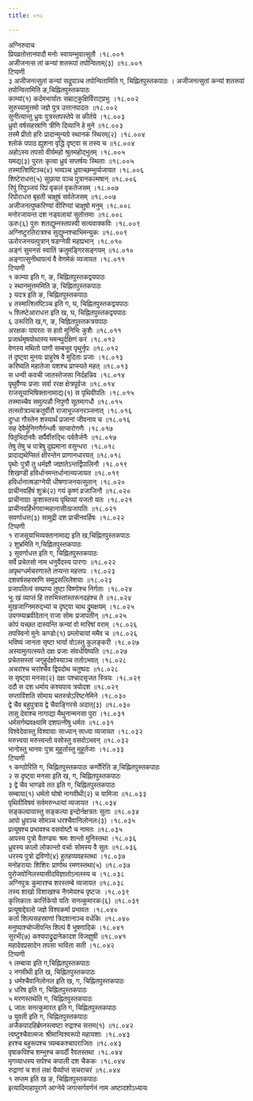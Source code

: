 ```yaml
---
title: ०१८

---
```

अग्निरुवाच  
प्रियव्रतोत्तानपादौ मनोः स्वायम्भुवात्सुतौ ।१८.००१  
अजीजनत्स तां कन्यां शतरूपां तपोन्विताम्(३) ॥१८.००१  
टिप्पणी  
३ अजीजनत्सुतां कन्यां सद्रूपाञ्च तपोन्वितामिति ग, चिह्नितपुस्तकपाठः । अजीजनत्सुतां कन्यां शतरूपां तपोन्वितामिति ङ,चिह्नितपुस्तकपाठः  
काम्यां(१) कर्दमभार्यातः सम्राट्कुक्षिर्विराट्प्रभुः ।१८.००२  
सुरुच्यामुत्तमो जज्ञे पुत्र उत्तानपादतः ॥१८.००२  
सुनीत्यान्तु ध्रुवः पुत्रस्तपस्तेपे स कीर्तये ।१८.००३  
ध्रुवो वर्षसहस्राणि त्रीणि दिव्यानि हे मुने ॥१८.००३  
तस्मै प्रीतो हरिः प्रादान्मुन्यग्रे स्थानकं स्थिरम्(२) ।१८.००४  
श्लोकं पपाठ ह्युशना वृद्धिं दृष्ट्वा स तस्य च ॥१८.००४  
अहोऽस्य तपसो वीर्यमहो श्रुतमहोद्भुतम् ।१८.००५  
यमद्य(३) पुरतः कृत्वा ध्रुवं सप्तर्षयः स्थिताः ॥१८.००५  
तस्मात्शिष्टिञ्च(४) भव्यञ्च ध्रुवाच्छम्भुर्व्यजायत ।१८.००६  
शिष्टेराधत्त(५) सुछाया पञ्च पुत्रानकल्मषान् ॥१८.००६  
रिपुं रिपुञ्जयं रिप्रं वृकलं वृकतेजसम् ।१८.००७  
रिपोराधत्त बृहती चाक्षुषं सर्वतेजसम् ॥१८.००७  
अजीजनत्पुष्करिण्यां वीरिण्यां चाक्षुषो मनुम् ।१८.००८  
मनोरजायन्त दश नड्वलायां सुतोत्तमाः ॥१८.००८  
ऊरुः(६) पुरुः शतद्युम्नस्तपस्वी सत्यवाक्कविः ।१८.००९  
अग्निष्टुरतिरात्रश्च सुद्युम्नश्चाभिमन्युकः ॥१८.००९  
ऊरोरजनयत्पुत्रान् षडग्नेयी महाप्रभान् ।१८.०१०  
अङ्गं सुमनसं स्वातिं क्रतुमङ्गिरसङ्गयम् ॥१८.०१०  
अङ्गात्सुनीथापत्यं वै वेणमेकं व्यजायत ।१८.०११  
टिप्पणी  
१ काम्या इति ग, ङ, चिह्नितपुस्तकद्वयपाठः  
२ स्थानमुत्तममिति ङ, चिह्नितपुस्तकपाठः  
३ यदत्र इति ङ, चिह्नितपुस्तकपाठः  
४ तस्मात्श्लिष्टिञ्च इति ग, घ, चिह्नितपुस्तकद्वयपाठः  
५ श्लिष्टेआराधत्त इति ख, घ, चिह्नितपुस्तकद्वयपाठः  
६ उरूरिति ख,ग, ङ, चिह्नितपुस्तकत्रयपाठः  
अरक्षकः पापरतः स हतो मुनिभिः कुशैः ॥१८.०११  
प्रजार्थमृषयोथास्य ममन्थुर्दक्षिणं करं ।१८.०१२  
वेणस्य मथितो पाणौ सम्बभूव पृथुर्नृपः ॥१८.०१२  
तं दृष्ट्वा मुनयः प्राहुरेष वै मुदिताः प्रजाः ।१८.०१३  
करिष्यति महातेजा यशश्च प्राप्स्यते महत् ॥१८.०१३  
स धन्वी कवची जातस्तेजसा निर्दहन्निव ।१८.०१४  
पृथुर्वैण्यः प्रजाः सर्वा ररक्ष क्षेत्रपूर्वजः ॥१८.०१४  
राजसूयाभिषिक्तानामाद्यः(१) स पृथिवीपतिः ।१८.०१५  
तस्माच्चैव समुत्पन्नौ निपुणौ सूतमागधौ ॥१८.०१५  
तत्स्तोत्रञ्चक्रतुर्वीरौ राजाभूज्जनरञ्जनात् ।१८.०१६  
दुग्धा गौस्तेन शस्यार्थं प्रजानां जीवनाय च ॥१८.०१६  
सह देवैर्मुनिगणैर्गन्धर्वैः साप्सरोगणैः ।१८.०१७  
पितृभिर्दानवैः सर्पैर्वीरुद्भिः पर्वतैर्जनैः ॥१८.०१७  
तेषु तेषु च पात्रेषु दुह्यमाना वसुन्धरा ।१८.०१८  
प्रादाद्यथेप्सितं क्षीरन्तेन प्राणानधारयत् ॥१८.०१८  
पृथोः पुत्रौ तु धर्मज्ञौ जज्ञातेऽन्तर्द्विपालिनौ ।१८.०१९  
शिखण्डी हविर्धानमन्तर्धानात्व्यजायत ॥१८.०१९  
हविर्धानात्षडाग्नेयी धीषणाजनयत्सुतान् ।१८.०२०  
प्राचीनवर्हिषं शुक्रं(२) गयं कृष्णं व्रजाजिनौ ॥१८.०२०  
प्राचीनाग्राः कुशास्तस्य पृथिव्यां यजतो यतः ।१८.०२१  
प्राचीनवर्हिर्भगवान्महानासीत्प्रजापतिः ॥१८.०२१  
सवर्णाधत्त(३) सामुद्री दश प्राचीनवर्हिषः ।१८.०२२  
टिप्पणी  
१ राजसूयाभिव्यक्तानामाद्य इति ख,चिह्नितपुस्तकपाठः  
२ शुभ्रमिति ग,चिह्नितपुस्तकपाठः  
३ सुवर्णाधत्त इति ग, चिह्नितपुस्तकपाठः  
सर्वे प्रचेतसो नाम धनुर्वेदस्य पारगाः ॥१८.०२२  
अपृथग्धर्मचरणास्ते तप्यन्त महत्तपः ।१८.०२३  
दशवर्षसहस्राणि समुद्रसलिलेशयाः ॥१८.०२३  
प्रजापतित्वं सम्प्राप्य तुष्टा विष्णोश्च निर्गताः ।१८.०२४  
भूः खं व्याप्तं हि तरुभिस्तांस्तरूनदहंश्च ते ॥१८.०२४  
मुखजाग्निमरुद्भ्यां च दृष्ट्वा चाथ द्रुमक्षयम् ।१८.०२५  
उपगम्याब्रवीदेतान् राजा सोमः प्रजापतीन् ॥१८.०२५  
कोपं यच्छत दास्यन्ति कन्यां वो मारिषां वराम् ।१८.०२६  
तपस्विनो मुनेः कण्डोः(१) प्रम्लोचायां ममैव च ॥१८.०२६  
भविष्यं जानता सृष्टा भार्या वोऽस्तु कुलङ्करी ।१८.०२७  
अस्यामुत्पत्स्यते दक्षः प्रजाः संवर्धयिष्यति ॥१८.०२७  
प्रचेतसस्तां जगृहुर्दक्षोस्याञ्च ततोऽभवत् ।१८.०२८  
अचरांश्च चरांश्चैव द्विपदोथ चतुष्पदः ॥१८.०२८  
स सृष्ट्वा मनसा(२) दक्षः पश्चादसृजत स्त्रियः ।१८.०२९  
ददौ स दश धर्माय कश्यपाय त्रयोदश ॥१८.०२९  
सप्ताविंशति सोमाय चतस्त्रोऽरिष्टनेमिने ।१८.०३०  
द्वे चैव बहुपुत्राय द्वे चैवाङ्गिरसे अदात्(३) ॥१८.०३०  
तासु देवाश्च नागाद्या मैथुनान्मनसा पुरा ।१८.०३१  
धर्मसर्गम्प्रवक्ष्यामि दशपत्नीषु धर्मतः ॥१८.०३१  
विश्वेदेवास्तु विश्वायाः साध्यान् साध्या व्यजायत ।१८.०३२  
मरुत्त्वया मरुत्त्वन्तो वसोस्तु वसवोऽभवन् ॥१८.०३२  
भानोस्तु भानवः पुत्रा मुहूर्तास्तु मुहूर्तजाः ।१८.०३३  
टिप्पणी  
१ कण्ठोरिति ग, चिह्नितपुस्तकपाठः कर्णोरिति ङ,चिह्नितपुस्तकपाठः  
२ स दृष्ट्वा मनसा इति ख, ग, चिह्नितपुस्तकपाठः  
३ द्वे चैव भाण्डवे तत इति ग, चिह्नितपुस्तकपाठः  
सम्बाया(१) धर्मतो घोषो नागवीथी(२) च यामिजा ॥१८.०३३  
पृथिवीविषयं सर्वमरुन्धत्यां व्यजायत ।१८.०३४  
सङ्कल्पायास्तु सङ्कल्पा इन्दोर्नक्षत्रतः सुताः ॥१८.०३४  
आपो ध्रुवञ्च सोमञ्च धरश्चैवानिलोनलः(३) ।१८.०३५  
प्रत्यूषश्च प्रभावश्च वसवोष्टौ च नामतः ॥१८.०३५  
आपस्य पुत्रो वैतण्ड्यः श्रमः शान्तो मुनिस्तथा ।१८.०३६  
ध्रुवस्य कालो लोकान्तो वर्चाः सोमस्य वै सुतः ॥१८.०३६  
धरस्य पुत्रो द्रविणो(४) हुतहव्यवहस्तथा ।१८.०३७  
मनोहरायाः शिशिरः प्राणोथ रमणस्तथा(५) ॥१८.०३७  
पुरोजवोनिलस्यासीदविज्ञातोऽनलस्य च ।१८.०३८  
अग्निपुत्रः कुमारश्च शरस्तम्बे व्यजायत ॥१८.०३८  
तस्य शाखो विशाखश्च नैगमेयश्च पृष्टजः ।१८.०३९  
कृत्तिकातः कार्त्तिकेयो यतिः सनत्कुमारकः(६) ॥१८.०३९  
प्रत्यूषाद्देवलो जज्ञे विश्वकर्मा प्रभावतः ।१८.०४०  
कर्ता शिल्पसहस्राणां त्रिदशानाञ्च वर्धकिः ॥१८.०४०  
मनुष्याश्चोप्जीवन्ति शिल्पं वै भूषणादिकं ।१८.०४१  
सुरभी(७) कश्यपाद्रुद्रानेकादश विजज्ञुषी ॥१८.०४१  
महादेवप्रसादेन तपसा भाविता सती ।१८.०४२  
टिप्पणी  
१ लम्बाया इति ग,चिह्नितपुस्तकपाठः  
२ नगवीथी इति ख, चिह्नितपुस्तकपाठः  
३ धर्मश्चैवानिलोनल इति ख, ग, चिह्नितपुस्तकपाठः  
४ धरिष इति ग, चिह्नितपुस्तकपाठः  
५ मरणस्तथेति ग, चिह्नितपुस्तकपाठः  
६ जातः सनत्कुमारत इति ग, चिह्नितपुस्तकपाठः  
७ युवती इति ग, चिह्नितपुस्तकपाठः  
अजैकपादहिर्ब्रघ्नस्त्वष्टा रुद्राश्च सत्तम(१) ॥१८.०४२  
त्वष्टुश्चैवात्मजः श्रीमान्विश्वरूपो महायशाः ।१८.०४३  
हरश्च बहुरूपश्च त्र्यम्बकश्चापराजितः ॥१८.०४३  
वृषाकपिश्च शम्भुश्च कपर्दी रैवतस्तथा ।१८.०४४  
मृगव्याधस्य सर्पश्च कपाली दश चैककः ।१८.०४४  
रुद्राणां च शतं लक्षं यैर्व्याप्तं सचराचरं ॥१८.०४४  
१ सप्तम इति ख ङ, चिह्नितपुस्तकपाठः  
इत्यादिमाहापुराणे आग्नेये जगत्सर्गवर्णनं नाम अष्टादशोऽध्यायः